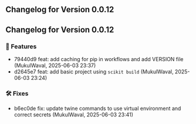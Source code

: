 ## Changelog for Version 0.0.12

## Changelog for Version 0.0.12

### 🚀 Features
- 79440d9 feat: add caching for pip in workflows and add VERSION file (MukulWaval, 2025-06-03 23:37)
- d2645e7 feat: add basic project using `scikit build` (MukulWaval, 2025-06-03 23:24)

### 🛠 Fixes
- b6ec0de fix: update twine commands to use virtual environment and correct secrets (MukulWaval, 2025-06-03 23:41)

